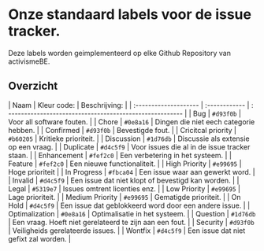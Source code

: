 # Onze standaard labels voor de issue tracker. 

Deze labels worden geimplementeerd op elke Github Repository van activismeBE. 

## Overzicht

| Naam                  | Kleur code:   | Beschrijving:                                             |
| :-------------------- | :------------ | : ------------------------------------------------------- |
| Bug	                |   `#d93f0b`   | Voor all software fouten.                                 |
| Chore		            |	`#0e8a16`   | Dingen die niet eech categorie hebben.                    |
| Confirmed             |	`#d93f0b`   | Bevestigde fout.                                          |
| Cricitcal priority    | 	`#b60205`   | Kritieke prioriteit.                                      |
| Discussion	        |	`#1d76db`   | Discussie als extensie op een vraag.                      |
| Duplicate     	    |	`#d4c5f9`   | Voor issues die al in de issue tracker staan.             |
| Enhancement           |	`#fef2c0`   | Een verbetering in het systeem.                           |
| Feature	            |	`#fef2c0`   | Een nieuwe functionaliteit.                               |
| High Priority         |	`#e99695`   | Hoge prioriteit                                           |
| In Progress           |	`#fbca04`   | Een issue waar aan gewerkt word.                          |
| Invalid	            |	`#d4c5f9`   | Een issue dat niet klopt of bevestigd kan worden.         |
| Legal	                |	`#5319e7`   | Issues omtrent licenties enz.                             |
| Low Priority	        |	`#e99695`   | Lage prioriteit.                                          |
| Medium Priority       |	`#e99695`   | Gematigde prioriteit.                                     |
| On Hold		        |	`#d4c5f9`   | Een issue dat geblokkeerd word door een andere issue.     |
| Optimalization	    |	`#0e8a16`   | Optimalisatie in het systeem.                             |
| Question	            | 	`#1d76db`   | Een vraag. Hoeft niet gerelateerd te zijn aan een fout.   |
| Security	            |	`#d93f0b`   | Veiligheids gerelateerde issues.                          |
| Wontfix		        |	`#d4c5f9`   | Een issue dat niet gefixt zal worden.                     |